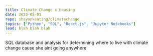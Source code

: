 ```yaml
---
title: Climate Change x Housing
date: 2023-08-01
repo: shayonkeating/climatechange
topics: ["Python", "SQL", "React.js", "Jupyter Notebooks"]
lead: blah blah blah
---
```


SQL database and analysis for determining where to live with climate change
cause she aint going anywhere

